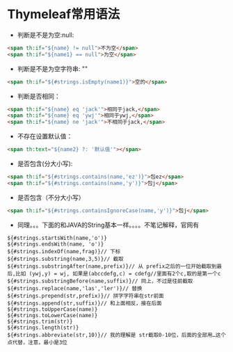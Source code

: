 Thymeleaf常用语法
=
* 判断是不是为空:null: 
```html
<span th:if="${name} != null">不为空</span> 
<span th:if="${name1} == null">为空</span> 
```
* 判断是不是为空字符串: "" 
```html
<span th:if="${#strings.isEmpty(name1)}">空的</span> 
```
* 判断是否相同：
```html
<span th:if="${name} eq 'jack'">相同于jack,</span> 
<span th:if="${name} eq 'ywj'">相同于ywj,</span> 
<span th:if="${name} ne 'jack'">不相同于jack,</span> 
```
* 不存在设置默认值： 
```html
<span th:text="${name2} ?: '默认值'"></span> 
```
* 是否包含(分大小写): 
```html
<span th:if="${#strings.contains(name,'ez')}">包ez</span> 
<span th:if="${#strings.contains(name,'y')}">包j</span> 
```
* 是否包含（不分大小写） 
```html
<span th:if="${#strings.containsIgnoreCase(name,'y')}">包j</span> 
```
* 同理。。。下面的和JAVA的String基本一样。。。。不笔记解释，官网有
```
${#strings.startsWith(name,'o')} 
${#strings.endsWith(name, 'o')} 
${#strings.indexOf(name,frag)}// 下标 
${#strings.substring(name,3,5)}// 截取 
${#strings.substringAfter(name,prefix)}// 从 prefix之后的一位开始截取到最后,比如 (ywj,y) = wj, 如果是(abccdefg,c) = cdefg//里面有2个c,取的是第一个c 
${#strings.substringBefore(name,suffix)}// 同上，不过是往前截取 
${#strings.replace(name,'las','ler')}// 替换 
${#strings.prepend(str,prefix)}// 拼字字符串在str前面 
${#strings.append(str,suffix)}// 和上面相反，接在后面 
${#strings.toUpperCase(name)} 
${#strings.toLowerCase(name)} 
${#strings.trim(str)} 
${#strings.length(str)} 
${#strings.abbreviate(str,10)}// 我的理解是 str截取0-10位，后面的全部用…这个点代替，注意，最小是3位
```
